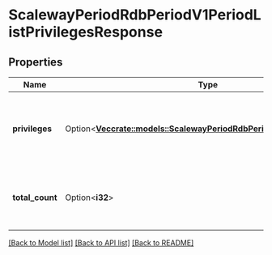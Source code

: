 # ScalewayPeriodRdbPeriodV1PeriodListPrivilegesResponse

## Properties

Name | Type | Description | Notes
------------ | ------------- | ------------- | -------------
**privileges** | Option<[**Vec<crate::models::ScalewayPeriodRdbPeriodV1PeriodPrivilege>**](scaleway.rdb.v1.Privilege.md)> | Privileges of a given user in a given database in a given instance | [optional]
**total_count** | Option<**i32**> | Total count of privileges present on a given database | [optional]

[[Back to Model list]](../README.md#documentation-for-models) [[Back to API list]](../README.md#documentation-for-api-endpoints) [[Back to README]](../README.md)


